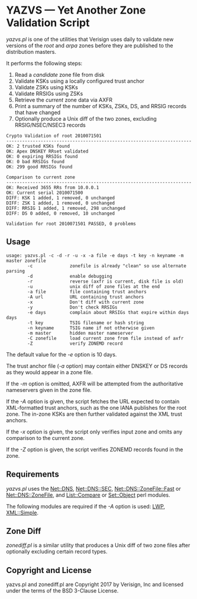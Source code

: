 # YAZVS &mdash; Yet Another Zone Validation Script

_yazvs.pl_ is one of the utilities that Verisign uses daily to
validate new versions of the _root_ and _arpa_ zones
before they are published to the distribution masters.

It performs the following steps:

1. Read a _candidate_ zone file from disk
1. Validate KSKs using a locally configured trust anchor
1. Validate ZSKs using KSKs
1. Validate RRSIGs using ZSKs
1. Retrieve the _current_ zone data via AXFR
1. Print a summary of the number of KSKs, ZSKs, DS, and RRSIG records that have changed
1. Optionally produce a Unix diff of the two zones, excluding RRSIG/NSEC/NSEC3 records

```
Crypto Validation of root 2010071501
----------------------------------------------------------------------
OK: 2 trusted KSKs found
OK: Apex DNSKEY RRset validated
OK: 0 expiring RRSIGs found
OK: 0 bad RRSIGs found
OK: 299 good RRSIGs found

Comparison to current zone
----------------------------------------------------------------------
OK: Received 3655 RRs from 10.0.0.1
OK: Current serial 2010071500
DIFF: KSK 1 added, 1 removed, 0 unchanged
DIFF: ZSK 1 added, 1 removed, 0 unchanged
DIFF: RRSIG 1 added, 1 removed, 298 unchanged
DIFF: DS 0 added, 0 removed, 10 unchanged

Validation for root 2010071501 PASSED, 0 problems
```

## Usage
```
usage: yazvs.pl -c -d -r -u -x -a file -e days -t key -n keyname -m master zonefile
        -c              zonefile is already "clean" so use alternate parsing
        -d              enable debugging
        -r              reverse (axfr is current, disk file is old)
        -u              unix diff of zone files at the end
        -a file         file containing trust anchors
        -A url          URL containing trust anchors
        -x              Don't diff with current zone
        -y              Don't check RRSIGs
        -e days         complain about RRSIGs that expire within days days
        -t key          TSIG filename or hash string
        -n keyname      TSIG name if not otherwise given
        -m master       hidden master nameserver
        -C zonefile     load current zone from file instead of axfr
        -Z              verify ZONEMD record
```

The default value for the _-e_ option is 10 days.

The trust anchor file (_-a_ option) may contain either
DNSKEY or DS records as they would appear in a zone file.

If the _-m_ option is omitted, AXFR will be attempted
from the authoritative nameservers given in the zone file.

If the _-A_ option is given, the script fetches the URL
expected to contain XML-formatted trust anchors, such as the one
IANA publishes for the root zone.  The in-zone KSKs are then further
validated against the XML trust anchors.

If the _-x_ option is given, the script only verifies input 
zone and omits any comparison to the current zone.

If the _-Z_ option is given, the script verifies ZONEMD
records found in the zone.

## Requirements

_yazvs.pl_ uses the
[Net::DNS](http://search.cpan.org/perldoc?Net::DNS),
[Net::DNS::SEC](http://search.cpan.org/perldoc?Net::DNS::SEC),
[Net::DNS::ZoneFile::Fast](http://search.cpan.org/perldoc?Net::DNS::ZoneFile::Fast) or
[Net::DNS::ZoneFile](http://search.cpan.org/perldoc?Net::DNS::ZoneFile), and
[List::Compare](http://search.cpan.org/perldoc?List::Compare) or
[Set::Object](http://search.cpan.org/perldoc?Set::Object)
perl modules.

The following modules are required if the _-A_ option is used:
[LWP](http://search.cpan.org/perldoc?LWP),
[XML::Simple](http://search.cpan.org/perldoc?XML::Simple).

## Zone Diff

_zonediff.pl_ is a similar utility that produces a Unix diff of two
zone files after optionally excluding certain record types.

## Copyright and License

yazvs.pl and zonediff.pl are Copyright 2017 by Verisign, Inc and
licensed under the terms of the BSD 3-Clause License.
